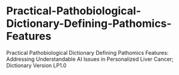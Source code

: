 # Practical-Pathobiological-Dictionary-Defining-Pathomics-Features
Practical Pathobiological Dictionary Defining Pathomics Features: Addressing Understandable AI Issues in Personalized Liver Cancer; Dictionary Version LP1.0
